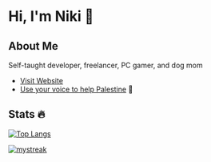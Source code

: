 # Hi, I'm Niki 👋 

## About Me
Self-taught developer, freelancer, PC gamer, and dog mom

- [Visit Website](https://nixwebdev.com)
- [Use your voice to help Palestine](https://ceasefiretoday.com/) 🍉

## Stats 🔥
[![Top Langs](https://github-readme-stats.vercel.app/api/top-langs/?username=nrenner0211&theme=react&layout=donut)](https://github.com/nrenner0211/github-readme-stats)

<a href=""> 
  <img align-"top center" justify="center" src="https://github-readme-streak-stats.herokuapp.com/?user=nrenner0211&theme=react" alt="mystreak"/>
</a>
